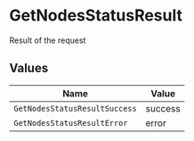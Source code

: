 # GetNodesStatusResult

Result of the request


## Values

| Name                          | Value                         |
| ----------------------------- | ----------------------------- |
| `GetNodesStatusResultSuccess` | success                       |
| `GetNodesStatusResultError`   | error                         |
